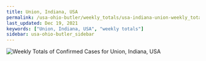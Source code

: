 ```yaml
---
title: Union, Indiana, USA
permalink: /usa-ohio-butler/weekly_totals/usa-indiana-union-weekly_totals.html
last_updated: Dec 19, 2021
keywords: ["Union, Indiana, USA", "weekly totals"]
sidebar: usa-ohio-butler_sidebar
---
```


![Weekly Totals of Confirmed Cases for Union, Indiana, USA](/covid_tracker/images/graphs/usa-indiana-union-weekly_totals_graph.png)
